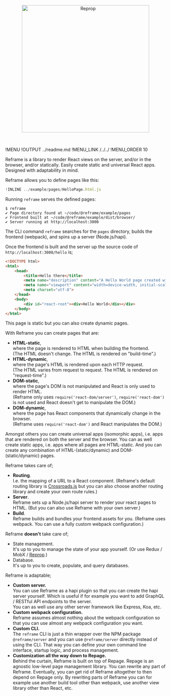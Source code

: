 [<p align="center"><img src='https://github.com/brillout-test/reprop-test/blob/master/docs/logo/logo-title.svg' width=400 style=    "max-width:100%;" alt="Reprop"/></p>](https://github.com/brillout/reprop)
<br/>

!MENU
!OUTPUT ../readme.md
!MENU_LINK /../../
!MENU_ORDER 10

Reframe is a library to render React views on the server, and/or in the browser, and/or statically.
Easily create static and universal React apps.
Designed with adaptability in mind.


Reframe allows you to define pages like this:

~~~js
!INLINE ../example/pages/HelloPage.html.js
~~~

Running `reframe` serves the defined pages:

~~~shell
$ reframe
✔ Page directory found at ~/code/@reframe/example/pages
✔ Frontend built at ~/code/@reframe/example/dist/browser/
✔ Server running at http://localhost:3000
~~~

The CLI command `reframe` searches for the `pages` directory, builds the frontend (webpack), and spins up a server (Node.js/hapi).

Once the frontend is built and the server up the source code of `http://localhost:3000/hello` is;

~~~html
<!DOCTYPE html>
<html>
    <head>
        <title>Hello there</title>
        <meta name="description" content="A Hello World page created with Reframe.">
        <meta name="viewport" content="width=device-width, initial-scale=1, maximum-scale=1">
        <meta charset="utf-8">
    </head>
    <body>
        <div id="react-root"><div>Hello World</div></div>
    </body>
</html>
~~~

This page is static but you can also create dynamic pages.

With Reframe you can create pages that are:

 - **HTML-static**,
   <br/>
   where the page is rendered to HTML when building the frontend.
   <br/>
   (The HTML doesn't change. The HTML is rendered on "build-time".)
 - **HTML-dynamic**,
   <br/>
   where the page's HTML is rendered upon each HTTP request.
   <br/>
   (The HTML varies from request to request. The HTML is rendered on "request-time".)
 - **DOM-static**,
   <br/>
   where the page's DOM is not manipulated and React is only used to render HTML.
   <br/>
   (Reframe only uses `require('react-dom/server')`, `require('react-dom')` is not used and React doesn't get to manipulate the DOM.)
 - **DOM-dynamic**,
   <br/>
   where the page has React components that dynamically change in the browser.
   <br/>
   (Reframe uses `require('react-dom')` and React manipulates the DOM.)

Amongst others you can create universal apps (isomorphic apps), i.e. apps that are rendered on both the server and the browser.
You can as well create static apps, i.e. apps where all pages are HTML-static.
And you can create any combination of HTML-(static/dynamic) and DOM-(static/dynamic) pages.


Reframe takes care of;

 - **Routing**.
   <br/>
   I.e. the mapping of a URL to a React component. (Reframe's default routing library is [Crossroads.js](https://github.com/millermedeiros/crossroads.js) but you can also choose another routing library and create your own route rules.)
 - **Server**.
   <br/>
   Reframe sets up a Node.js/hapi server to render your react pages to HTML. (But you can also use Reframe with your own server.)
 - **Build**.
   <br/>
   Reframe builds and bundles your frontend assets for you. (Reframe uses webpack. You can use a fully custom webpack configuration.)


Reframe **doesn't** take care of;

 - State management.
   <br/>
   It's up to you to manage the state of your app yourself. (Or use Redux / MobX / [Reprop](https://github.com/brillout/reprop).)
 - Database.
   <br/>
   It's up to you to create, populate, and query databases.


Reframe is adaptable;

 - **Custom server.**
   <br/>
   You can use Reframe as a hapi plugin so that you can create the hapi server yourself. Which is useful if for example you want to add GraphQL / RESTful API endpoints to the server.
   <br/>
   You can as well use any other server framework like Express, Koa, etc.
 - **Custom webpack configuration.**
   <br/>
   Reframe assumes almost nothing about the webpack configuration so that you can use almost any webpack configuration you want.
 - **Custom CLI.**
   <br/>
   The `reframe` CLI is just a thin wrapper over the NPM package `@reframe/server`
   and you can use `@reframe/server` directly instead of using the CLI.
   That way you can define your own command line interface, startup logic, and process management.
 - **Customization all the way down to Repage.**
   <br/>
   Behind the curtain,
   Reframe is built on top of Repage.
   Repage is an agnostic low-level page management library.
   You can rewrite any part of Reframe.
   Eventually, you can get rid of Reframe altogether to then depend on Repage only.
   By rewriting parts of Reframe you can for example
   use another build tool other than webpack,
   use another view library other than React,
   etc.
